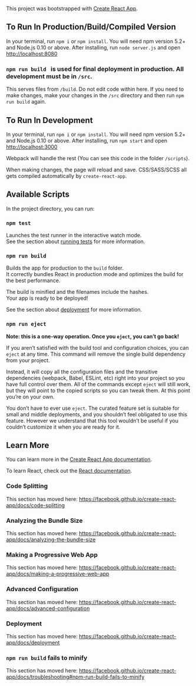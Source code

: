 This project was bootstrapped with [Create React App](https://github.com/facebook/create-react-app).

## To Run In Production/Build/Compiled Version

In your terminal, run `npm i` or `npm install`. You will need npm version 5.2+ and Node.js 0.10 or above. After installing, run `node server.js` and open [http://localhost:8080](http://localhost:8080)

### **`npm run build ` is used for final deployment in production. All development must be in `/src`.**

This serves files from `/build`. Do not edit code within here. If you need to make changes, make your changes in the `/src` directory and then run `npm run build` again.

## To Run In Development

In your terminal, run `npm i` or `npm install`. You will need npm version 5.2+ and Node.js 0.10 or above. After installing, run `npm start` and open [http://localhost:3000](http://localhost:3000)

Webpack will handle the rest (You can see this code in the folder `/scripts`).

When making changes, the page will reload and save. CSS/SASS/SCSS all gets compiled automatically by `create-react-app`.

## Available Scripts

In the project directory, you can run:

### `npm test`

Launches the test runner in the interactive watch mode.<br />
See the section about [running tests](https://facebook.github.io/create-react-app/docs/running-tests) for more information.

### `npm run build`

Builds the app for production to the `build` folder.<br />
It correctly bundles React in production mode and optimizes the build for the best performance.

The build is minified and the filenames include the hashes.<br />
Your app is ready to be deployed!

See the section about [deployment](https://facebook.github.io/create-react-app/docs/deployment) for more information.

### `npm run eject`

**Note: this is a one-way operation. Once you `eject`, you can’t go back!**

If you aren’t satisfied with the build tool and configuration choices, you can `eject` at any time. This command will remove the single build dependency from your project.

Instead, it will copy all the configuration files and the transitive dependencies (webpack, Babel, ESLint, etc) right into your project so you have full control over them. All of the commands except `eject` will still work, but they will point to the copied scripts so you can tweak them. At this point you’re on your own.

You don’t have to ever use `eject`. The curated feature set is suitable for small and middle deployments, and you shouldn’t feel obligated to use this feature. However we understand that this tool wouldn’t be useful if you couldn’t customize it when you are ready for it.

## Learn More

You can learn more in the [Create React App documentation](https://facebook.github.io/create-react-app/docs/getting-started).

To learn React, check out the [React documentation](https://reactjs.org/).

### Code Splitting

This section has moved here: https://facebook.github.io/create-react-app/docs/code-splitting

### Analyzing the Bundle Size

This section has moved here: https://facebook.github.io/create-react-app/docs/analyzing-the-bundle-size

### Making a Progressive Web App

This section has moved here: https://facebook.github.io/create-react-app/docs/making-a-progressive-web-app

### Advanced Configuration

This section has moved here: https://facebook.github.io/create-react-app/docs/advanced-configuration

### Deployment

This section has moved here: https://facebook.github.io/create-react-app/docs/deployment

### `npm run build` fails to minify

This section has moved here: https://facebook.github.io/create-react-app/docs/troubleshooting#npm-run-build-fails-to-minify
